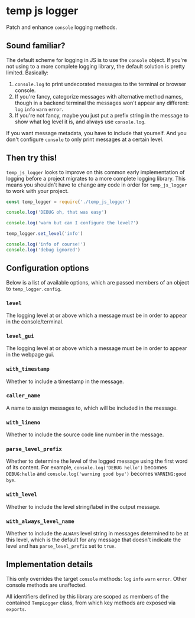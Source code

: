# temp js logger

Patch and enhance `console` logging methods.

## Sound familiar?

The default scheme for logging in JS is to use the `console` object. If you're not using to a more complete logging library, the default solution is pretty limited. Basically:

1. `console.log` to print undecorated messages to the terminal or browser console.
1. If you're fancy, categorize messages with alternative method names, though in a backend terminal the messages won't appear any different: `log` `info` `warn` `error`.
1. If you're not fancy, maybe you just put a prefix string in the message to show what log level it is, and always use `console.log`.

If you want message metadata, you have to include that yourself. And you don't configure `console` to only print messages at a certain level.

## Then try this!

`temp_js_logger` looks to improve on this common early implementation of logging before a project migrates to a more complete logging library. This means you shouldn't have to change any code in order for `temp_js_logger` to work with your project.

```javascript
const temp_logger = require('./temp_js_logger')

console.log('DEBUG oh, that was easy')

console.log('warn but can I configure the level?')

temp_logger.set_level('info')

console.log('info of course!')
console.log('debug ignored')
```

## Configuration options

Below is a list of available options, which are passed members of an object to `temp_logger.config`.

### `level`
The logging level at or above which a message must be in order to appear in the console/terminal.

### `level_gui`
The logging level at or above which a message must be in order to appear in the webpage gui.

### `with_timestamp`
Whether to include a timestamp in the message.

### `caller_name`
A name to assign messages to, which will be included in the message.

### `with_lineno`
Whether to include the source code line number in the message.

### `parse_level_prefix`
Whether to determine the level of the logged message using the first word of its content. For example, `console.log('DEBUG hello')` becomes `DEBUG:hello` and `console.log('warning good bye')` becomes `WARNING:good bye`.

### `with_level`
Whether to include the level string/label in the output message.

### `with_always_level_name`
Whether to include the `ALWAYS` level string in messages determined to be at this level, which
is the default for any message that doesn't indicate the level and has `parse_level_prefix` set to `true`.

## Implementation details

This only overrides the target `console` methods: `log` `info` `warn` `error`. Other console methods are unaffected.

All identifiers defined by this library are scoped as members of the contained `TempLogger`
class, from which key methods are exposed via `exports`.
